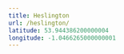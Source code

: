 ```yaml
---
title: Heslington
url: /heslington/
latitude: 53.944386200000004
longitude: -1.0466265000000001
---
```

